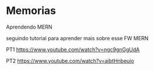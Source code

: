 # Memorias
Aprendendo MERN

seguindo tutorial para aprender mais sobre esse FW MERN

PT1
https://www.youtube.com/watch?v=ngc9gnGgUdA

PT2
https://www.youtube.com/watch?v=aibtHnbeuio
